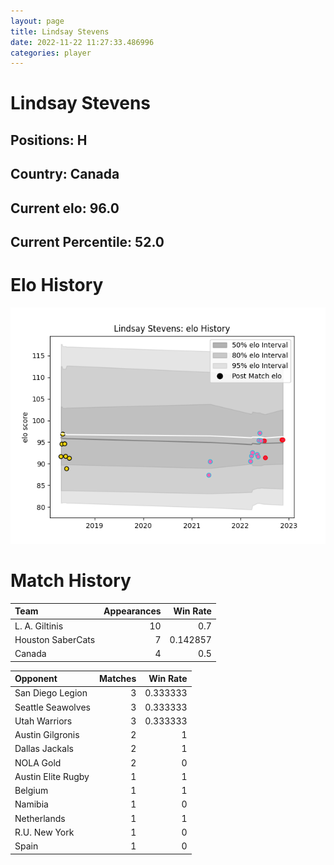 ```yaml
---  
layout: page  
title: Lindsay Stevens  
date: 2022-11-22 11:27:33.486996  
categories: player  
---
```

# Lindsay Stevens

## Positions: H

## Country: Canada

## Current elo: 96.0

## Current Percentile: 52.0

# Elo History


![elo history](history_LindsayStevens.png)
# Match History


| Team              |   Appearances |   Win Rate |
|:------------------|--------------:|-----------:|
| L. A. Giltinis    |            10 |   0.7      |
| Houston SaberCats |             7 |   0.142857 |
| Canada            |             4 |   0.5      |

| Opponent           |   Matches |   Win Rate |
|:-------------------|----------:|-----------:|
| San Diego Legion   |         3 |   0.333333 |
| Seattle Seawolves  |         3 |   0.333333 |
| Utah Warriors      |         3 |   0.333333 |
| Austin Gilgronis   |         2 |   1        |
| Dallas Jackals     |         2 |   1        |
| NOLA Gold          |         2 |   0        |
| Austin Elite Rugby |         1 |   1        |
| Belgium            |         1 |   1        |
| Namibia            |         1 |   0        |
| Netherlands        |         1 |   1        |
| R.U. New York      |         1 |   0        |
| Spain              |         1 |   0        |